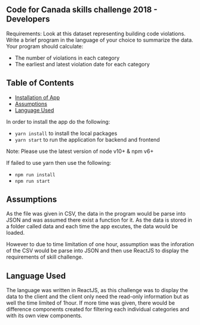 ## Code for Canada skills challenge 2018 - Developers

Requirements: Look at this dataset representing building code violations. Write a brief program in the language of your choice to summarize the data. Your program should calculate:
-	The number of violations in each category
-	The earliest and latest violation date for each category

## Table of Contents
- [Installation of App](#installation-of-app)
- [Assumptions](#assumptions)
- [Language Used](#language-used)

In order to install the app do the following:

* `yarn install` to install the local packages
* `yarn start` to run the application for backend and frontend

Note: Please use the latest version of node v10+ & npm v6+ 

If failed to use yarn then use the following:

* `npm run install`
* `npm run start`

## Assumptions
As the file was given in CSV, the data in the program would be parse into JSON and was assumed there exist a function for it. As the data is stored in a
folder called data and each time the app excutes, the data would be loaded.

However to due to time limitation of one hour, assumption was the inforation of the CSV would be parse into JSON and then use ReactJS to display the
requirements of skill challenge.

## Language Used
The language was written in ReactJS, as this challenge was to display the data to the client and the client only need the read-only information but as well the time limited of 1hour. If more time was given, there would be difference components created for filtering each individual categories and with its own view components.
